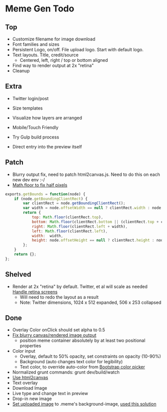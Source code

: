# Meme Gen Todo

## Top

* Customize filename for image download
* Font families and sizes
* Persistent Logo, on/off. File upload logo. Start with default logo.
* Text layouts. Title, credit/source
  - Centered, left, right / top or bottom aligned
* Find way to render output at 2x "retina"
* Cleanup

## Extra

* Twitter login/post
* Size templates
* Visualize how layers are arranged

* Mobile/Touch Friendly
* Try Gulp build process
* Direct entry into the preview itself

## Patch
* Blurry output fix, need to patch html2canvas.js. Need to do this on each new dev env :-/
* [Math.floor to fix half pixels](https://github.com/niklasvh/html2canvas/issues/576)

```javascript
exports.getBounds = function(node) {
    if (node.getBoundingClientRect) {
        var clientRect = node.getBoundingClientRect();
        var width = node.offsetWidth == null ? clientRect.width : node.offsetWidth;
        return {
            top: Math.floor(clientRect.top),
            bottom: Math.floor(clientRect.bottom || (clientRect.top + clientRect.height)),
            right: Math.floor(clientRect.left + width),
            left: Math.floor(clientRect.left),
            width:  width,
            height: node.offsetHeight == null ? clientRect.height : node.offsetHeight
        };
    }
    return {};
};
```

## Shelved

* Render at 2x "retina" by default. Twitter, et al will scale as needed [Handle retina screens][6]
  - Will need to redo the layout as a result
  - Note: Twitter dimensions, 1024 x 512 expanded, 506 x 253 collapsed

## Done

* Overlay Color onClick should set alpha to 0.5
* [Fix blurry canvas/rendered image output][3]
  * position meme container absolutely by at least two positional properties
* Color input
  * Overlay, default to 50% opacity, set constraints on opacity (10-90%)
  * Background (auto changes text color for legibility)
  * Text color, to override auto-color from [Bootstrap color picker][5]
* Normalized grunt commands: grunt dev/build/watch
* [Use html2canvas](http://www.javascriptoo.com/html2canvas)
* Text overlay
* Download Image
* Live type and change text in preview
* Drop-in new image
* [Set uploaded image][1] to .meme's background-image, [used this solution][2]


[1]: http://stackoverflow.com/questions/12368910/html-display-image-after-selecting-filename
[2]: http://stackoverflow.com/questions/16312930/how-to-preview-an-uploaded-image-as-the-background-image-of-a-div
[3]: https://github.com/niklasvh/html2canvas/issues/340
[4]: http://bgrins.github.io/TinyColor/
[5]: http://www.virtuosoft.eu/code/bootstrap-colorpickersliders/
[6]: https://github.com/niklasvh/html2canvas/issues/241